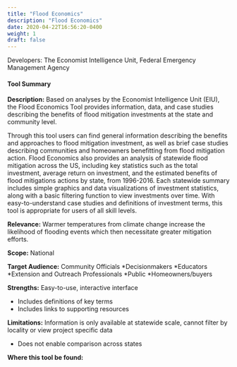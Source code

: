 ```yaml
---
title: "Flood Economics"
description: "Flood Economics"
date: 2020-04-22T16:56:20-0400
weight: 1
draft: false
---
```

Developers: The Economist Intelligence Unit, Federal Emergency Management Agency

#### Tool Summary
**Description:** Based on analyses by the Economist Intelligence Unit (EIU), the Flood Economics Tool provides information, data, and case studies describing the benefits of flood mitigation investments at the state and community level. 

Through this tool users can find general information describing the benefits and approaches to flood mitigation investment, as well as brief case studies describing communities and homeowners benefitting from flood mitigation action. Flood Economics also provides an analysis of statewide flood mitigation across the US, including key statistics such as the total investment, average return on investment, and the estimated benefits of flood mitigations actions by state, from 1996-2016.  Each statewide summary includes simple graphics and data visualizations of investment statistics, along with a basic filtering function to view investments over time. With easy-to-understand case studies and definitions of investment terms, this tool is appropriate for users of all skill levels.

**Relevance:** Warmer temperatures from climate change increase the likelihood of flooding events which then necessitate greater mitigation efforts.

**Scope:** National

**Target Audience:** Community Officials
*Decisionmakers
*Educators
*Extension and Outreach Professionals
*Public
*Homeowners/buyers

**Strengths:** Easy-to-use, interactive interface
* Includes definitions of key terms
* Includes links to supporting resources

**Limitations:** Information is only available at statewide scale, cannot filter by locality or view project specific data 
* Does not enable comparison across states

**Where this tool be found:** 
